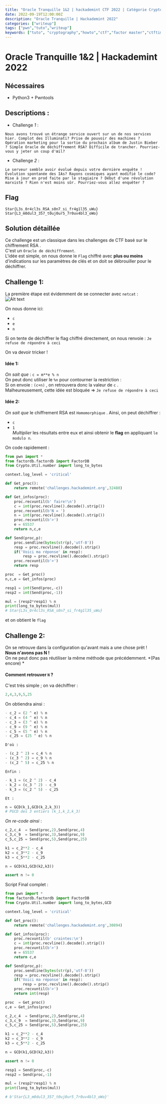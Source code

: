 ```yaml
---
title: "Oracle Tranquille 1&2 | hackademint CTF 2022 | Catégorie Crypto | [Vozec/FR]"
date: 2022-09-19T12:00:00Z
description: "Oracle Tranquille | Hackademint 2022"
categories: ["writeup"]
tags: ["pwn","tuto","writeup"]
keywords: ["tuto", "cryptography","howto","ctf","factor master","ctftime","tjctf","crypto","master","factor","vozec","electro"]
---
```


# Oracle Tranquille 1&2 | Hackademint 2022

## Nécessaires
- Python3 + Pwntools

## Descriptions :
- Challenge *1* :  
```
Nous avons trouvé un étrange service ouvert sur un de nos services hier. Complot des Illuminati? Prise de pouvoir des machines ? Opération marketing pour la sortie du prochain album de Justin Bieber ? Simple Oracle de déchiffrement RSA? Difficile de trancher. Pourriez-vous y jeter un coup d'œil?
```
- Challenge *2* :  
```
Le serveur semble avoir évolué depuis votre dernière enquête ! Évolution spontanée des IAs? Rayons cosmiques ayant modifié le code? Mise à jour en prod faite par le stagiaire ? Début d'une révolution marxiste ? Rien n'est moins sûr. Pourriez-vous allez enquêter ?
```

## Flag
```
Star{L3s_0r4cl3s_RSA_s0n7_si_fr4g1l35_uWu}
Star{L3_m0dul3_357_t0uj0ur5_7r0uv4bl3_oWo}
```
## Solution détaillée

Ce challenge est un classique dans les challenges de CTF basé sur le chiffrement RSA .  
C'est un ``Oracle de déchiffrement``.  
L'idée est simple, on nous donne le ``Flag`` chiffré avec **plus ou moins** d'indications sur  les paramètres de clés et on doit se débrouiller pour le déchiffrer.


## Challenge 1:

La première étape est évidemment de se connecter avec ``netcat`` :  
![Alt text](./img/nc1.png)

On nous donne ici:
- ``c``
- ``e``
- ``n``

Si on tente de déchiffrer le flag chiffré directement, on nous renvoie :
``Je refuse de répondre à ceci``

On va devoir tricker !

#### Idée 1:
*On sait que* : ``c = m**e % n``  
On peut donc utiliser le ``%n`` pour contourner la restriction :   
Si on envoie : ``(c+n)`` , on retrouvera donc la valeur de ``c`` .  
Malheureusement, cette idée est bloquée => ``Je refuse de répondre à ceci``

#### Idée 2:
*On sait que* le chiffrement RSA est ``Homomorphique`` .
Ainsi, on peut déchiffrer :
- ``c``
- ``1``  
*Multiplier* les résultats entre eux et ainsi obtenir le **flag** en appliquant ``le modulo n``.  

On code rapidement :
```python
from pwn import *
from factordb.factordb import FactorDB
from Crypto.Util.number import long_to_bytes

context.log_level = 'critical'

def Get_proc():
	return remote('challenges.hackademint.org',32480)

def Get_infos(proc):
	proc.recvuntil(b' faire!\n')
	c = int(proc.recvline().decode().strip())
	proc.recvuntil(b'N = ')
	n = int(proc.recvline().decode().strip())
	proc.recvuntil(b'>')
	e = 65537
	return n,c,e

def Send(proc,p):
	proc.sendline(bytes(str(p),'utf-8'))
	resp = proc.recvline().decode().strip()
	if('Voici ma réponse' in resp):
		resp = proc.recvline().decode().strip()
	proc.recvuntil(b'>')
	return resp

proc  = Get_proc()
n,c,e = Get_infos(proc)

resp1 = int(Send(proc,-c))
resp2 = int(Send(proc,-1))

mul = (resp2*resp1) % n
print(long_to_bytes(mul))
# Star{L3s_0r4cl3s_RSA_s0n7_si_fr4g1l35_uWu}
```
et on obtient le ``flag``

## Challenge 2:

On se retrouve dans la configuration qu'avant mais a une chose prêt !   
**Nous n'avons pas N !**  
On ne peut donc pas réutiliser la même méthode que précédemment. *(Pas encore) *

#### Comment retrouver ``N`` ?

C'est très simple ; on va déchiffrer :

```python
2,4,3,9,5,25
```

On obtiendra ainsi :

```python
- c_2 = (2 ^ e) % n
- c_4 = (4 ^ e) % n
- c_3 = (3 ^ e) % n
- c_9 = (9 ^ e) % n
- c_5 = (5 ^ e) % n
- c_25 = (25 ^ e) % n
```

``D'où :``  
```python
- (c_2 ^ 2) = c_4 % n
- (c_3 ^ 2) = c_9 % n
- (c_2 ^ 5) = c_25 % n
```

``Enfin :``
```python
- k_1 = (c_2 ^ 2) - c_4
- k_2 = (c_3 ^ 2) - c_9
- k_3 = (c_2 ^ 5) - c_25
```

``Et :``

```python
n = GCD(k_1,GCD(k_2,k_3))
# PGCD des 3 entiers (k_1,k_2,k_3)
```

*On re-code ainsi* :
```python
c_2,c_4  = Send(proc,2),Send(proc,4)
c_3,c_9  = Send(proc,3),Send(proc,9)
c_5,c_25 = Send(proc,5),Send(proc,25)

k1 = c_2**2 - c_4
k2 = c_3**2 - c_9
k3 = c_5**2 - c_25

n = GCD(k1,GCD(k2,k3))

assert n != 0
```

Script Final complet :
```python
from pwn import *
from factordb.factordb import FactorDB
from Crypto.Util.number import long_to_bytes,GCD

context.log_level = 'critical'

def Get_proc():
	return remote('challenges.hackademint.org',30894)

def Get_infos(proc):
	proc.recvuntil(b' craintes:\n')
	c = int(proc.recvline().decode().strip())
	proc.recvuntil(b'>')
	e = 65537
	return c,e

def Send(proc,p):
	proc.sendline(bytes(str(p),'utf-8'))
	resp = proc.recvline().decode().strip()
	if('Voici ma réponse' in resp):
		resp = proc.recvline().decode().strip()
	proc.recvuntil(b'>')
	return int(resp)

proc  = Get_proc()
c,e = Get_infos(proc)

c_2,c_4  = Send(proc,2),Send(proc,4)
c_3,c_9  = Send(proc,3),Send(proc,9)
c_5,c_25 = Send(proc,5),Send(proc,25)

k1 = c_2**2 - c_4
k2 = c_3**2 - c_9
k3 = c_5**2 - c_25

n = GCD(k1,GCD(k2,k3))

assert n != 0

resp1 = Send(proc,-c)
resp2 = Send(proc,-1)

mul = (resp2*resp1) % n
print(long_to_bytes(mul))

# b'Star{L3_m0dul3_357_t0uj0ur5_7r0uv4bl3_oWo}'
```
